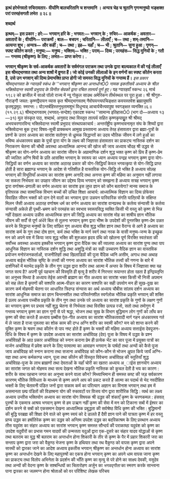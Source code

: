 **इत्थं हरेर्भगवतो रुचिरावतार-** **वीर्याणि बालचरितानि च शन्तमानि ।** **अन्यत्र चेह च श्रुतानि गृणन्मनुष्यो** **भङ्क्षक्त परां परमहंसगतौ लभेत ॥ २८॥** 

**शब्दार्थ** 

**इत्थम्—** **इस प्रकार** **; हरे:—** **भगवान् हरि के** **; भगवत:—** **भगवान् के** **; रुचिर—** **आकर्षक** **; अवतार—** **अवतारों के** **; वीर्याणि—** **पराक्रमों** **; बाल—** **बचपन** **; चरितानि—** **लीलाएँ** **; च—** **तथा** **; शम्-तमानि—** **अत्यन्त शुभ** **; अन्यत्र—** **और कहीं** **; च—** **तथा** **; इह—** **यहाँ** **; च—** **भी** **; श्रुतानि—** **सुना हुआ** **; गृणन्—** **स्पष्ट कीर्तन करते** **; मनुष्य:—** **मनुष्य** **; भक्तिम्—** **भक्ति** **; पराम्—** **दिव्य** **; परमहंस—** **सिद्ध मुनियों के** **; गतौ—** **गन्तव्य (श्रीकृष्ण) के लिए** **; लभेत—** **प्राप्त करेगा।** **.** 

**भगवान् श्रीकृष्ण के सर्व-आकर्षक अवतारों के सर्वमंगल पराक्रम तथा उनके द्वारा** **बाल्यकाल में की गई लीलाएँ इस श्रीमद्भागवत तथा अन्य शाषों में वॢणत हैं। जो कोई उनकी** **लीलाओं के इन वर्णनों का स्पष्ट कीर्तन करता है, उसे उन भगवान् की दिव्य प्रेमाभक्ति प्राप्त** **होगी जो समस्त सिद्ध मुनियों के गन्तव्य हैं।** *इस प्रकार श्रीमद्भागवत के ग्यारहवें स्कंध के ''भगवान् श्रीकृष्ण का अन्तर्धानÓÓ नामक इकतीसवें* *अध्याय के श्रील भक्तिवेदान्त स्वामी प्रभुपाद के विनीत सेवकों द्वारा रचित तात्पर्य पूर्ण हुए।* यह ग्यारहवाँ स्कन्ध २६ मार्च १९८२ को ब्राजील में साओ पॉलो राज्य में न्यू गोकुल साउथ अमेरिकन तीर्थस्थल पर पूरा हुआ।  श्री श्रीगुरु-गौराङ्गौ जयत: कृष्णद्वैपायन व्यास कृत श्रीमद्भागवतम् नैवोपयन्त्यपचिङ्क्षत कवयस्तवेश ब्रह्मायुषापि कृतमृद्धमुद: स्मरन्त:। योऽन्तर्बहिस्तनुभृतामशुभं विधुन्वन्न् आचार्यचैत्त्यवपुषा स्वगङ्क्षत व्यनक्ति॥६॥ (११.२९.६)  श्रीमद्भागवतम् (भगवत्-सन्देश) एकादश स्कन्ध ''सामान्य इतिहासÓÓ (भाग दो—अध्याय १३—३१) मूल संस्कृत पाठ, शब्दार्थ, अनुवाद तथा विस्तृत तात्पर्य सहित कृष्णकृपामूॢत श्री श्रीमद् अभयचरणारविन्द भक्तिवेदान्त स्वामी प्रभुपाद संस्थापकाचार्य : अन्तर्राष्ट्रीय कृष्णभावनामृत संघ के शिष्यों द्वारा भक्तिवेदान्त बुक ट्रस्ट   विषय-सूची प्राक्कथन आमुख प्रस्तावना  अध्याय तेरह हंसावतार द्वारा ब्रह्मा-पुत्रों के प्रश्नों के उत्तर अध्याय का सारांश सतोगुण से धाॢमक सिद्धान्तों का उदय भौतिक जीवन में लगे हुओं का भविष्य अंधकारमय ब्रह्मा के पुत्रों द्वारा योग के लक्ष्य की जिज्ञासा हंसावतार का प्राकट्य नास्तिक दर्शन का निराकरण चेतना की चौथी अवस्था आध्यात्मिक आनन्द की खोज की जाय अध्याय चौदह श्री उद्धव से श्रीकृष्ण का योग-वर्णन अध्याय का सारांश जीवन के अप्रामाणिक दर्शन शुद्ध भक्त कृष्ण को प्रिय हैं कृष्ण-प्रेम की ज्वलित अग्नि षियों के प्रति आसक्ति भगवान् के स्वरूप का ध्यान अध्याय पन्द्रह भगवान् कृष्ण द्वारा योग-सिद्धियों का वर्णन अध्याय का सारांश अठारह प्रकार की योग-सिद्धियाँ केवल भगवत्कृपा से योग-सिद्धि प्राप्त होती है सारा ब्रह्माण्ड भगवान् के आदेश से गतिशील है वास्तविक योग-सिद्धि तो भक्ति है अध्याय सोलह भगवान् की विभूतियाँ अध्याय का सारांश कृष्ण अनादि तथा अनन्त कृष्ण की महिमा का अनुमान नहीं लगाया जा सकता निर्भयता का उपहार जीवन का उद्देश्य दिव्य भगवान् को समझना है अध्याय सत्रह भगवान् कृष्ण द्वारा वर्णाश्रम-प्रणाली का वर्णन अध्याय का सारांश इस लुप्त ज्ञान को कौन बतायेगा? मानव समाज के वृत्तिपरक तथा सामाजिक विभाग बच्चों की उचित शिक्षा आचार्य: आध्यात्मिक विज्ञान का दिव्य प्रोफेसर विवाहित जीवन भक्तों को दान देने वालों का भगवान् द्वारा उन्नयन पारिवारिक संगति याति्रयों के संक्षिप्त मिलन जैसी अध्याय अठारह वर्णाश्रम धर्म का वर्णन अध्याय का सारांश वानप्रस्थ के कर्तव्य संन्यासी के कर्तव्य संन्यासी अकेले ही पृथ्वी-भ्रमण करे परमहंस का स्वभाव स्वरूपसिद्ध व्यक्ति किसी भी वस्तु को कृष्ण से भिन्न नहीं देखता अध्याय उन्नीस आध्यात्मिक ज्ञान की सिद्धि अध्याय का सारांश मोह का शाषीय ज्ञान भौतिक जीवन की सर्पों से पूर्ण अंधेरे बिल से तुलना भगवान् कृष्ण द्वारा भीष्म के उपदेशों की पुनरुक्ति कृष्ण-प्रेम उन्नत करने के सिद्धान्त मनुष्यों के लिए वांछित गुण अध्याय बीस शुद्ध भक्ति ज्ञान तथा वैराग्य से आगे है अध्याय का सारांश कर्म के गुण तथा दोष ज्ञान, कर्म तथा भक्ति के मार्ग स्वर्ग तथा नरक के वासी मनुष्य-जन्म के इच्छुक मन को अपने वश में किया जाय शुद्ध भक्ति की शुरुआत हृदय ग्रंथि को खोलना पूर्ण विरक्ति स्वतंत्रता की सर्वोच्च अवस्था अध्याय इक्कीस भगवान् कृष्ण द्वारा वैदिक पथ की व्यालया अध्याय का सारांश पुण्य तथा पाप आधुनिक विज्ञान का नास्तिक दर्शन शुद्धि तथा अशुद्धि मंत्रों का सही उच्चारण वैदिक ज्ञान का वास्तविक प्रयोजन मनोरंजनकर्ताओं, राजनीतिज्ञों तथा खिलाडिय़ों की पूजा वैदिक ध्वनि असीम, अगाध तथा अथाह अध्याय बाईस भौतिक सृष्टि के तत्त्वों की गणना अध्याय का सारांश भौतिक तत्त्वों की गणना के बारे में दार्शनिकों में मतभेद प्रकृति के तीन गुण उद्धव द्वारा शरीर तथा आत्मा में अन्तर के विषय में जिज्ञासा क्या यह जगत सत्य है? अपनी पूर्व पहचान की विस्मृति ही मृत्यु है शरीर में निरन्तर रूपान्तर होता रहता है इन्द्रियतृप्ति का अनुभव मिथ्या है अध्याय तेईस अवन्ती ब्राह्मण का गीत अध्याय का सारांश भक्त किसी भी निजी अपमान को सह लेता है कृपणों की सश्पत्ति आत्म-पीडऩ का कारण सश्पत्ति का सही उपयोग मन ही सुख-दुख का कारण कर्म मोहमयी चेतना पर आधारित त्रिदण्ड संन्यास का अर्थ अध्याय चौबीस सांलय दर्शन अध्याय का सारांश आधुनिक समाज का ज्ञान चिन्तनशील तथा परिवर्तनशील स्वर्गलोक भौतिक प्रकृति भगवान् की शक्ति है प्रलय अध्याय पच्चीस प्रकृति के तीन गुण तथा उनके परे अध्याय का सारांश प्रकृति के गुणों के लक्षण गुणों का भगवान् कृष्ण पर प्रभाव नहीं शुद्ध चेतना से निर्भयता तथा विरक्ति उत्पन्न रजो, सतो तथा तमोगुण में गन्तव्य भगवान् कृष्ण का ज्ञान गुणों से परे श्रद्धा, भोजन तथा सुख के विभाग बुद्धिमान लोग गुणों को लाँघ कर कृष्ण की सेवा करते हैं अध्याय छब्बीस ऐल-गीत अध्याय का सारांश भौतिकतावादी मार्ग गहन अंधकारमय गर्त में ले जाता है राजा पुरूरवा का शोक काम की दग्ध अग्नि शरीर का स्वामी कौन? मन को शान्त करने की युक्ति कृष्ण के श्रवण तथा कीर्तन से पाप नष्ट होते हैं कृष्ण के भक्तों की महिमा अध्याय सत्ताईस देवपूजन-विधि के विषय में कृष्ण के उपदेश अध्याय का सारांश अर्चाविग्रह (देव) पूजा के विषय में उद्धव के प्रश्न अर्चाविग्रहों के आठ प्रकार अर्चाविग्रह को स्नान कराना प्रेम ही प्रत्येक भेंट का सार पूजा में प्रयुक्त पात्रों का मार्जन अर्चाविग्रह में प्रवेश करने के लिए परमात्मा का आवाहन भगवान् के पार्षदों तथा अन्यों को कैसे पूजा जाय अर्चाविग्रह को स्नान कराना तथा सजाना अर्चाविग्रह को कौन-कौन से भोजन अॢपत किये जायँ अग्नि-यज्ञ तथा अन्य कर्मकाण्ड ध्यान, पूजा तथा कीर्तन की विस्तृत विवेचना अर्चाविग्रह की स्तुतियाँ शुद्ध अर्चाविग्रह-पूजा के लाभ ब्राह्मणों तथा देवताओं के यहाँ चोरी का खतरा अध्याय अ_ाईस ज्ञानयोग अध्याय का सारांश जगत को मोहमय तथा सत्य देखना भौतिक प्रकृति नास्तिक को कुचल देती है भय का कारण : शरीर के साथ पहचान जगत का अनुभव करने वाला कौन? मिथ्याभिमान ही समस्त कष्ट की जड़ सर्वकारण कारणम् भौतिक विविधता के माध्यम से कृष्ण अपने आप को प्रकट करते हैं आत्मा का पदार्थ से भेद नवदीक्षित भक्तों के लिए चेतावनी पंडित जनों द्वारा सकाम कर्म का परित्याग अज्ञान का विनाश भगवान् तथा हम में असमानता छद्म पंडितों की विडश्बना योग की रुकावटों पर विजय योग द्वारा शारीरिक सिद्धि : व्यर्थ का लक्ष्य अध्याय उन्तीस भक्तियोग अध्याय का सारांश योग विषयक श्री उद्धव की शंकाएँ कृष्ण के चरणकमल : हंसवत् पुरुषों के एकमात्र आश्रय भगवान् कृष्ण से हम उऋण नहीं कृष्ण की सेवा में मन को टिकाना सबों में ईश्वर का दर्शन करने से सबों को एकसमान देखना आध्यात्मिक प्रबुद्धता की सर्वश्रेष्ठ विधि कृष्ण की भक्ति : बुद्धिमानों की बुद्धि परब्रह्म की शिक्षा देने वाले को कृष्ण स्वयं को दे डालते हैं दैवी ज्ञान पाने की पात्रता कृष्ण में हर वस्तु प्राप्य उद्धव का हर्षातिरेक कृष्ण का उद्धव को अन्तिम उपदेश उद्धव का बदरिकाश्रम के लिए प्रस्थान अध्याय तीस यदुवंश का संहार अध्याय का सारांश भगवान् कृष्ण समस्त सौन्दर्य की पराकाष्ठा यदुवंश को कृष्ण का उपदेश यदुवीरों का प्रभास गमन यादवों की उन्मत्तता यदुओं द्वारा एक-दूसरे का संहार यादव योद्धाओं से कृष्ण तथा बलराम का युद्ध श्री बलराम का अन्तर्धान होना शिकारी के तीर से कृष्ण के पैर में प्रहार शिकारी जरा का सन्ताप कृष्ण द्वारा जरा को वैकुण्ठ भेजना कृष्ण के हथियार तथा रथ वैकुण्ठ को वापस कृष्ण द्वारा अपने सारथी को द्वारका जाने का आदेश अध्याय इकतीस भगवान् श्रीकृष्ण का अन्तर्धान होना अध्याय का सारांश कृष्ण का अन्तर्धान देखने के लिए महापुरुषों का एकत्र होना भगवान् कृष्ण का अपने धाम वापस जाना कृष्ण का प्राकट्य तथा विलोप अभिनेता के प्रदर्शन की भाँति कृष्ण का मृत्यु से परे होने का साक्ष्य देवकी, वसुदेव तथा अन्यों की वेदना कृष्ण के सश्बन्धियों का चितारोहण अर्जुन का *भगवद्गीता* का स्मरण करके सान्त्वना पाना द्वारका का जलमग्न होना श्रोताओं को वर परिशिष्ट लेखक परिचय 